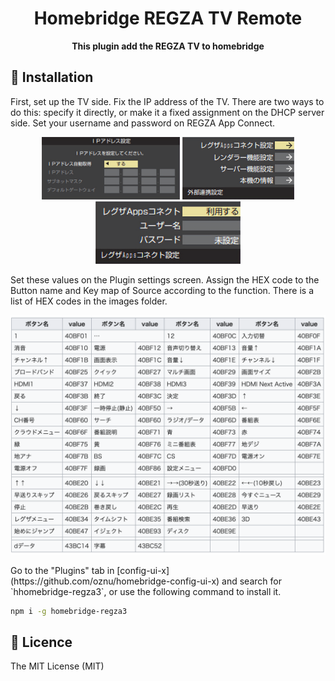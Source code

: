 <div align="center">
  <h1>Homebridge REGZA TV Remote</h1>
</div>

<div align="center">
  <strong>This plugin add the REGZA TV to homebridge</strong>
</div>



## 📲 Installation
First, set up the TV side. Fix the IP address of the TV. There are two ways to do this: specify it directly, or make it a fixed assignment on the DHCP server side.
Set your username and password on REGZA App Connect.
<p align="center">
<img src="https://raw.githubusercontent.com/sylpied/homebridge-regza3/main/images/HomebridgeREGZAplugin01.png" height="100">
<img src="https://raw.githubusercontent.com/sylpied/homebridge-regza3/main/images/HomebridgeREGZAplugin02.png" height="100">
<img src="https://raw.githubusercontent.com/sylpied/homebridge-regza3/main/images/HomebridgeREGZAplugin03.png" height="100">
</p>
Set these values ​​on the Plugin settings screen.
Assign the HEX code to the Button name and Key map of Source according to the function.
There is a list of HEX codes in the images folder.
<p align="center">
<img src="https://raw.githubusercontent.com/sylpied/homebridge-regza3/main/images/regza_remote_table.png" width="600">
</p>
Go to the "Plugins" tab in [config-ui-x](https://github.com/oznu/homebridge-config-ui-x) and search for `hhomebridge-regza3`, or use the following command to install it.

```sh
npm i -g homebridge-regza3
```

## 🎫 Licence

The MIT License (MIT)
